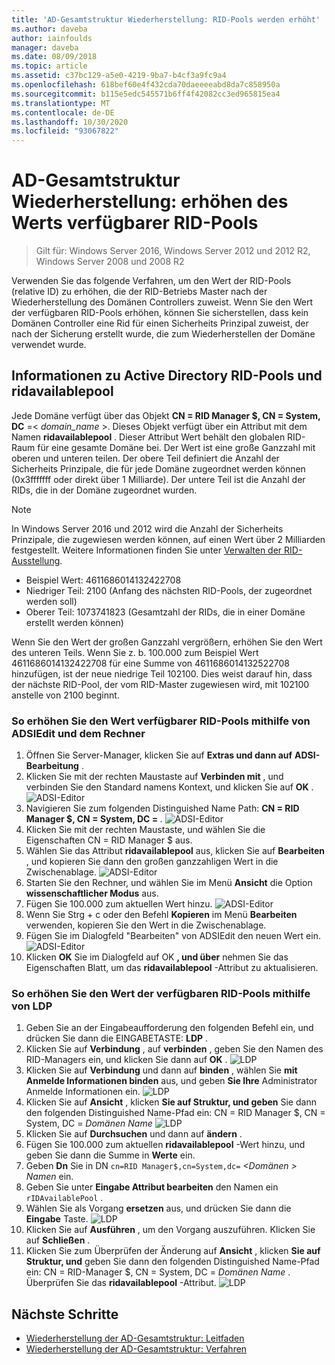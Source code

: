 ```yaml
---
title: 'AD-Gesamtstruktur Wiederherstellung: RID-Pools werden erhöht'
ms.author: daveba
author: iainfoulds
manager: daveba
ms.date: 08/09/2018
ms.topic: article
ms.assetid: c37bc129-a5e0-4219-9ba7-b4cf3a9fc9a4
ms.openlocfilehash: 618bef60e4f432cda70daeeeeabd8da7c858950a
ms.sourcegitcommit: b115e5edc545571b6ff4f42082cc3ed965815ea4
ms.translationtype: MT
ms.contentlocale: de-DE
ms.lasthandoff: 10/30/2020
ms.locfileid: "93067822"
---
```

# <a name="ad-forest-recovery---raising-the-value-of-available-rid-pools"></a>AD-Gesamtstruktur Wiederherstellung: erhöhen des Werts verfügbarer RID-Pools

>Gilt für: Windows Server 2016, Windows Server 2012 und 2012 R2, Windows Server 2008 und 2008 R2

Verwenden Sie das folgende Verfahren, um den Wert der RID-Pools (relative ID) zu erhöhen, die der RID-Betriebs Master nach der Wiederherstellung des Domänen Controllers zuweist. Wenn Sie den Wert der verfügbaren RID-Pools erhöhen, können Sie sicherstellen, dass kein Domänen Controller eine Rid für einen Sicherheits Prinzipal zuweist, der nach der Sicherung erstellt wurde, die zum Wiederherstellen der Domäne verwendet wurde.

## <a name="about-active-directory-rid-pools-and-ridavailablepool"></a>Informationen zu Active Directory RID-Pools und ridavailablepool

Jede Domäne verfügt über das Objekt **CN = RID Manager $, CN = System, DC** =< *domain_name* >. Dieses Objekt verfügt über ein Attribut mit dem Namen **ridavailablepool** . Dieser Attribut Wert behält den globalen RID-Raum für eine gesamte Domäne bei. Der Wert ist eine große Ganzzahl mit oberen und unteren teilen. Der obere Teil definiert die Anzahl der Sicherheits Prinzipale, die für jede Domäne zugeordnet werden können (0x3fffffff oder direkt über 1 Milliarde). Der untere Teil ist die Anzahl der RIDs, die in der Domäne zugeordnet wurden.

> [!NOTE]
> In Windows Server 2016 und 2012 wird die Anzahl der Sicherheits Prinzipale, die zugewiesen werden können, auf einen Wert über 2 Milliarden festgestellt. Weitere Informationen finden Sie unter [Verwalten der RID-Ausstellung](./managing-rid-issuance.md).

- Beispiel Wert: 4611686014132422708
- Niedriger Teil: 2100 (Anfang des nächsten RID-Pools, der zugeordnet werden soll)
- Oberer Teil: 1073741823 (Gesamtzahl der RIDs, die in einer Domäne erstellt werden können)

Wenn Sie den Wert der großen Ganzzahl vergrößern, erhöhen Sie den Wert des unteren Teils. Wenn Sie z. b. 100.000 zum Beispiel Wert 4611686014132422708 für eine Summe von 4611686014132522708 hinzufügen, ist der neue niedrige Teil 102100. Dies weist darauf hin, dass der nächste RID-Pool, der vom RID-Master zugewiesen wird, mit 102100 anstelle von 2100 beginnt.

### <a name="to-raise-the-value-of-available-rid-pools-using-adsiedit-and-the-calculator"></a>So erhöhen Sie den Wert verfügbarer RID-Pools mithilfe von ADSIEdit und dem Rechner

1. Öffnen Sie Server-Manager, klicken Sie auf **Extras und dann auf** **ADSI-Bearbeitung** .
2. Klicken Sie mit der rechten Maustaste auf **Verbinden mit** , und verbinden Sie den Standard namens Kontext, und klicken Sie auf **OK** .
   ![ADSI-Editor](media/AD-Forest-Recovery-Raise-RID-Pool/adsi1.png)
3. Navigieren Sie zum folgenden Distinguished Name Path: **CN = RID Manager $, CN = System, DC = <domain name>** .
   ![ADSI-Editor](media/AD-Forest-Recovery-Raise-RID-Pool/adsi2.png)
3. Klicken Sie mit der rechten Maustaste, und wählen Sie die Eigenschaften CN = RID Manager $ aus.
4. Wählen Sie das Attribut **ridavailablepool** aus, klicken Sie auf **Bearbeiten** , und kopieren Sie dann den großen ganzzahligen Wert in die Zwischenablage.
   ![ADSI-Editor](media/AD-Forest-Recovery-Raise-RID-Pool/adsi3.png)
5. Starten Sie den Rechner, und wählen Sie im Menü **Ansicht** die Option **wissenschaftlicher Modus** aus.
6. Fügen Sie 100.000 zum aktuellen Wert hinzu.
   ![ADSI-Editor](media/AD-Forest-Recovery-Raise-RID-Pool/adsi4.png)
7. Wenn Sie Strg + c oder den Befehl **Kopieren** im Menü **Bearbeiten** verwenden, kopieren Sie den Wert in die Zwischenablage.
8. Fügen Sie im Dialogfeld "Bearbeiten" von ADSIEdit den neuen Wert ein.
   ![ADSI-Editor](media/AD-Forest-Recovery-Raise-RID-Pool/adsi5.png)
9. Klicken **OK** Sie im Dialogfeld auf OK **, und über** nehmen Sie das Eigenschaften Blatt, um das **ridavailablepool** -Attribut zu aktualisieren.

### <a name="to-raise-the-value-of-available-rid-pools-using-ldp"></a>So erhöhen Sie den Wert der verfügbaren RID-Pools mithilfe von LDP

1. Geben Sie an der Eingabeaufforderung den folgenden Befehl ein, und drücken Sie dann die EINGABETASTE: **LDP** .
2. Klicken Sie auf **Verbindung** , auf **verbinden** , geben Sie den Namen des RID-Managers ein, und klicken Sie dann auf **OK** .
   ![LDP](media/AD-Forest-Recovery-Raise-RID-Pool/ldp1.png)
3. Klicken Sie auf **Verbindung** und dann auf **binden** , wählen Sie **mit Anmelde Informationen binden** aus, und geben **Sie Ihre** Administrator Anmelde Informationen ein.
   ![LDP](media/AD-Forest-Recovery-Raise-RID-Pool/ldp2.png)
4. Klicken Sie auf **Ansicht** , klicken **Sie auf Struktur, und geben** Sie dann den folgenden Distinguished Name-Pfad ein: CN = RID Manager $, CN = System, DC = *Domänen Name* 
    ![ LDP](media/AD-Forest-Recovery-Raise-RID-Pool/ldp3.png)
5. Klicken Sie auf **Durchsuchen** und dann auf **ändern** .
6. Fügen Sie 100.000 zum aktuellen **ridavailablepool** -Wert hinzu, und geben Sie dann die Summe in **Werte** ein.
7. Geben **Dn** Sie in DN `cn=RID Manager$,cn=System,dc=` *<Domänen \> Namen* ein.
8. Geben Sie unter **Eingabe Attribut bearbeiten** den Namen ein `rIDAvailablePool` .
9. Wählen Sie als Vorgang **ersetzen** aus, und drücken Sie dann die **Eingabe** Taste.
   ![LDP](media/AD-Forest-Recovery-Raise-RID-Pool/ldp4.png)
10. Klicken Sie auf **Ausführen** , um den Vorgang auszuführen. Klicken Sie auf **Schließen** .
11. Klicken Sie zum Überprüfen der Änderung auf **Ansicht** , klicken **Sie auf Struktur, und** geben Sie dann den folgenden Distinguished Name-Pfad ein: CN = RID-Manager $, CN = System, DC = *Domänen Name* .   Überprüfen Sie das **ridavailablepool** -Attribut.
   ![LDP](media/AD-Forest-Recovery-Raise-RID-Pool/ldp5.png)

## <a name="next-steps"></a>Nächste Schritte

- [Wiederherstellung der AD-Gesamtstruktur: Leitfaden](AD-Forest-Recovery-Guide.md)
- [Wiederherstellung der AD-Gesamtstruktur: Verfahren](AD-Forest-Recovery-Procedures.md)
